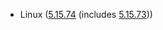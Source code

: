 - Linux ([5.15.74](https://lwn.net/Articles/911275) (includes [5.15.73](https://lwn.net/Articles/910957)))
